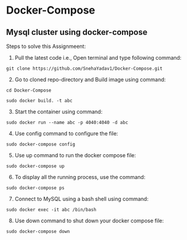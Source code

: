 # Docker-Compose

## Mysql cluster using docker-compose ##

Steps to solve this Assignmeent:

1. Pull the latest code i.e., Open terminal and type following command:
```
git clone https://github.com/SnehaYadav1/Docker-Compose.git
```


2. Go to cloned repo-directory and Build image using command:
```
cd Docker-Compose

sudo docker build. -t abc
```


3. Start the container using command:
```
sudo docker run --name abc -p 4040:4040 -d abc
```


4. Use config command to configure the file:
```
sudo docker-compose config
```


5. Use up command to run the docker compose file:
```
sudo docker-compose up
```


6. To display all the running process, use the command:
```
sudo docker-compose ps
```


7. Connect to MySQL using a bash shell using command:
```
sudo docker exec -it abc /bin/bash
```


8. Use down command to shut down your docker compose file:
```
sudo docker-compose down
```
